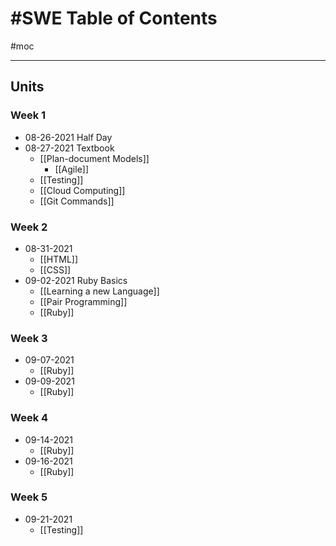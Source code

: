 # #SWE Table of Contents
#moc 

---

## Units
### Week 1
-  08-26-2021 Half Day
- 08-27-2021 Textbook
	- [[Plan-document Models]]
		- [[Agile]]
	- [[Testing]]
	- [[Cloud Computing]]
	- [[Git Commands]]

### Week 2
- 08-31-2021
	- [[HTML]]
	- [[CSS]]
- 09-02-2021 Ruby Basics
	- [[Learning a new Language]]
	- [[Pair Programming]]
	- [[Ruby]]

### Week 3
- 09-07-2021
	- [[Ruby]]
- 09-09-2021
	- [[Ruby]]

### Week 4
- 09-14-2021
	- [[Ruby]]
- 09-16-2021
	- [[Ruby]]

### Week 5
- 09-21-2021
	- [[Testing]]
